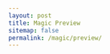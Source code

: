 ```yaml
---
layout: post
title: Magic Preview
sitemap: false
permalink: /magic/preview/
---
```


<div id="html-preview">
</div>

<script src="/scripts/commonmark.min.js"></script>
<script src="/scripts/preview.js"></script>
